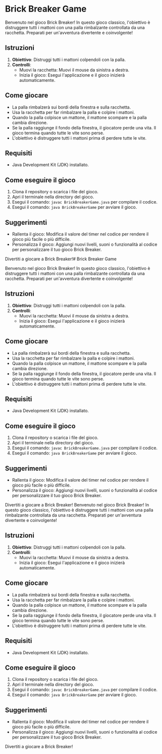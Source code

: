 # Brick Breaker Game

Benvenuto nel gioco Brick Breaker! In questo gioco classico, l'obiettivo è distruggere tutti i mattoni con una palla rimbalzante controllata da una racchetta. Preparati per un'avventura divertente e coinvolgente!

## [](https://github.com/GianaEnea/RivalBallTournament/blob/main/README.md#istruzioni)Istruzioni

1.  **Obiettivo**: Distruggi tutti i mattoni colpendoli con la palla.
2.  **Controlli**:
    -   Muovi la racchetta: Muovi il mouse da sinistra a destra.
    -   Inizia il gioco: Esegui l'applicazione e il gioco inizierà automaticamente.

## [](https://github.com/GianaEnea/RivalBallTournament/blob/main/README.md#come-giocare)Come giocare

-   La palla rimbalzerà sui bordi della finestra e sulla racchetta.
-   Usa la racchetta per far rimbalzare la palla e colpire i mattoni.
-   Quando la palla colpisce un mattone, il mattone scompare e la palla cambia direzione.
-   Se la palla raggiunge il fondo della finestra, il giocatore perde una vita. Il gioco termina quando tutte le vite sono perse.
-   L'obiettivo è distruggere tutti i mattoni prima di perdere tutte le vite.

## [](https://github.com/GianaEnea/RivalBallTournament/blob/main/README.md#requisiti)Requisiti

-   Java Development Kit (JDK) installato.

## [](https://github.com/GianaEnea/RivalBallTournament/blob/main/README.md#come-eseguire-il-gioco)Come eseguire il gioco

1.  Clona il repository o scarica i file del gioco.
2.  Apri il terminale nella directory del gioco.
3.  Esegui il comando:  `javac BrickBreakerGame.java`  per compilare il codice.
4.  Esegui il comando:  `java BrickBreakerGame`  per avviare il gioco.

## [](https://github.com/GianaEnea/RivalBallTournament/blob/main/README.md#suggerimenti)Suggerimenti

-   Rallenta il gioco: Modifica il valore del timer nel codice per rendere il gioco più facile o più difficile.
-   Personalizza il gioco: Aggiungi nuovi livelli, suoni o funzionalità al codice per personalizzare il tuo gioco Brick Breaker.

Divertiti a giocare a Brick Breaker!# Brick Breaker Game

Benvenuto nel gioco Brick Breaker! In questo gioco classico, l'obiettivo è distruggere tutti i mattoni con una palla rimbalzante controllata da una racchetta. Preparati per un'avventura divertente e coinvolgente!

## [](https://github.com/GianaEnea/RivalBallTournament/blob/main/README.md#istruzioni)Istruzioni

1.  **Obiettivo**: Distruggi tutti i mattoni colpendoli con la palla.
2.  **Controlli**:
    -   Muovi la racchetta: Muovi il mouse da sinistra a destra.
    -   Inizia il gioco: Esegui l'applicazione e il gioco inizierà automaticamente.

## [](https://github.com/GianaEnea/RivalBallTournament/blob/main/README.md#come-giocare)Come giocare

-   La palla rimbalzerà sui bordi della finestra e sulla racchetta.
-   Usa la racchetta per far rimbalzare la palla e colpire i mattoni.
-   Quando la palla colpisce un mattone, il mattone scompare e la palla cambia direzione.
-   Se la palla raggiunge il fondo della finestra, il giocatore perde una vita. Il gioco termina quando tutte le vite sono perse.
-   L'obiettivo è distruggere tutti i mattoni prima di perdere tutte le vite.

## [](https://github.com/GianaEnea/RivalBallTournament/blob/main/README.md#requisiti)Requisiti

-   Java Development Kit (JDK) installato.

## [](https://github.com/GianaEnea/RivalBallTournament/blob/main/README.md#come-eseguire-il-gioco)Come eseguire il gioco

1.  Clona il repository o scarica i file del gioco.
2.  Apri il terminale nella directory del gioco.
3.  Esegui il comando:  `javac BrickBreakerGame.java`  per compilare il codice.
4.  Esegui il comando:  `java BrickBreakerGame`  per avviare il gioco.

## [](https://github.com/GianaEnea/RivalBallTournament/blob/main/README.md#suggerimenti)Suggerimenti

-   Rallenta il gioco: Modifica il valore del timer nel codice per rendere il gioco più facile o più difficile.
-   Personalizza il gioco: Aggiungi nuovi livelli, suoni o funzionalità al codice per personalizzare il tuo gioco Brick Breaker.

Divertiti a giocare a Brick Breaker!
Benvenuto nel gioco Brick Breaker! In questo gioco classico, l'obiettivo è distruggere tutti i mattoni con una palla rimbalzante controllata da una racchetta. Preparati per un'avventura divertente e coinvolgente!

## [](https://github.com/GianaEnea/RivalBallTournament/blob/main/README.md#istruzioni)Istruzioni

1.  **Obiettivo**: Distruggi tutti i mattoni colpendoli con la palla.
2.  **Controlli**:
    -   Muovi la racchetta: Muovi il mouse da sinistra a destra.
    -   Inizia il gioco: Esegui l'applicazione e il gioco inizierà automaticamente.

## [](https://github.com/GianaEnea/RivalBallTournament/blob/main/README.md#come-giocare)Come giocare

-   La palla rimbalzerà sui bordi della finestra e sulla racchetta.
-   Usa la racchetta per far rimbalzare la palla e colpire i mattoni.
-   Quando la palla colpisce un mattone, il mattone scompare e la palla cambia direzione.
-   Se la palla raggiunge il fondo della finestra, il giocatore perde una vita. Il gioco termina quando tutte le vite sono perse.
-   L'obiettivo è distruggere tutti i mattoni prima di perdere tutte le vite.

## [](https://github.com/GianaEnea/RivalBallTournament/blob/main/README.md#requisiti)Requisiti

-   Java Development Kit (JDK) installato.

## [](https://github.com/GianaEnea/RivalBallTournament/blob/main/README.md#come-eseguire-il-gioco)Come eseguire il gioco

1.  Clona il repository o scarica i file del gioco.
2.  Apri il terminale nella directory del gioco.
3.  Esegui il comando:  `javac BrickBreakerGame.java`  per compilare il codice.
4.  Esegui il comando:  `java BrickBreakerGame`  per avviare il gioco.

## [](https://github.com/GianaEnea/RivalBallTournament/blob/main/README.md#suggerimenti)Suggerimenti

-   Rallenta il gioco: Modifica il valore del timer nel codice per rendere il gioco più facile o più difficile.
-   Personalizza il gioco: Aggiungi nuovi livelli, suoni o funzionalità al codice per personalizzare il tuo gioco Brick Breaker.

Divertiti a giocare a Brick Breaker!